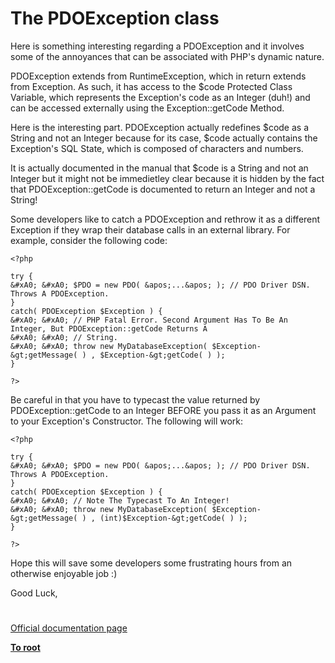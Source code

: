 # The PDOException class





Here is something interesting regarding a PDOException and it involves some of the annoyances that can be associated with PHP&apos;s dynamic nature.

PDOException extends from RuntimeException, which in return extends from Exception. As such, it has access to the $code Protected Class Variable, which represents the Exception&apos;s code as an Integer (duh!) and can be accessed externally using the Exception::getCode Method.

Here is the interesting part. PDOException actually redefines $code as a String and not an Integer because for its case, $code actually contains the Exception&apos;s SQL State, which is composed of characters and numbers.

It is actually documented in the manual that $code is a String and not an Integer but it might not be immedietley clear because it is hidden by the fact that PDOException::getCode is documented to return an Integer and not a String!

Some developers like to catch a PDOException and rethrow it as a different Exception if they wrap their database calls in an external library. For example, consider the following code:



```
<?php

try {
&#xA0; &#xA0; $PDO = new PDO( &apos;...&apos; ); // PDO Driver DSN. Throws A PDOException.
}
catch( PDOException $Exception ) {
&#xA0; &#xA0; // PHP Fatal Error. Second Argument Has To Be An Integer, But PDOException::getCode Returns A
&#xA0; &#xA0; // String.
&#xA0; &#xA0; throw new MyDatabaseException( $Exception-&gt;getMessage( ) , $Exception-&gt;getCode( ) );
}

?>
```


Be careful in that you have to typecast the value returned by PDOException::getCode to an Integer BEFORE you pass it as an Argument to your Exception&apos;s Constructor. The following will work:



```
<?php

try {
&#xA0; &#xA0; $PDO = new PDO( &apos;...&apos; ); // PDO Driver DSN. Throws A PDOException.
}
catch( PDOException $Exception ) {
&#xA0; &#xA0; // Note The Typecast To An Integer!
&#xA0; &#xA0; throw new MyDatabaseException( $Exception-&gt;getMessage( ) , (int)$Exception-&gt;getCode( ) );
}

?>
```


Hope this will save some developers some frustrating hours from an otherwise enjoyable job :)

Good Luck,

  

#

[Official documentation page](https://www.php.net/manual/en/class.pdoexception.php)

**[To root](/README.md)**